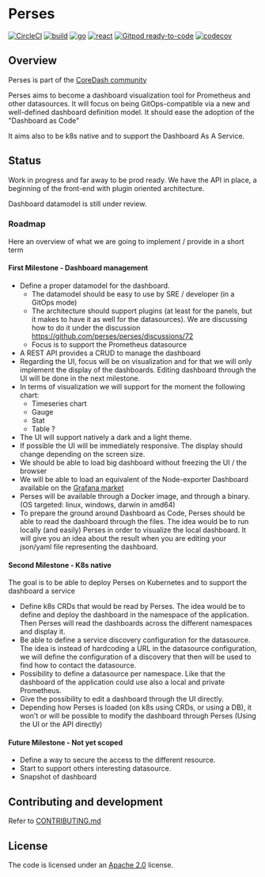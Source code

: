 Perses
======
[![CircleCI](https://circleci.com/gh/perses/perses.svg?style=shield)](https://circleci.com/gh/perses/perses)
[![build](https://github.com/perses/perses/workflows/build/badge.svg)](https://github.com/perses/perses/actions?query=workflow%3Abuild)
[![go](https://github.com/perses/perses/workflows/go/badge.svg)](https://github.com/perses/perses/actions?query=workflow%3Ago)
[![react](https://github.com/perses/perses/workflows/react/badge.svg)](https://github.com/perses/perses/actions?query=workflow%3React)
[![Gitpod ready-to-code](https://img.shields.io/badge/Gitpod-ready--to--code-blue?logo=gitpod)](https://gitpod.io/#https://github.com/perses/perses)
[![codecov](https://codecov.io/gh/perses/perses/branch/master/graph/badge.svg?token=M37Y9VSVB5)](https://codecov.io/gh/perses/perses)

## Overview

Perses is part of the [CoreDash community](https://github.com/coredashio/community)

Perses aims to become a dashboard visualization tool for Prometheus and other datasources. It will focus on being
GitOps-compatible via a new and well-defined dashboard definition model. It should ease the adoption of the "Dashboard
as Code"

It aims also to be k8s native and to support the Dashboard As A Service.

## Status

Work in progress and far away to be prod ready. We have the API in place, a beginning of the front-end with plugin
oriented architecture.

Dashboard datamodel is still under review.

### Roadmap

Here an overview of what we are going to implement / provide in a short term

#### First Milestone - Dashboard management

* Define a proper datamodel for the dashboard.
    * The datamodel should be easy to use by SRE / developer (in a GitOps mode)
    * The architecture should support plugins (at least for the panels, but it makes to have it as well for the
      datasources). We are discussing how to do it under the discussion https://github.com/perses/perses/discussions/72
    * Focus is to support the Prometheus datasource
* A REST API provides a CRUD to manage the dashboard
* Regarding the UI, focus will be on visualization and for that we will only implement the display of the dashboards.
  Editing dashboard through the UI will be done in the next milestone.
* In terms of visualization we will support for the moment the following chart:
    * Timeseries chart
    * Gauge
    * Stat
    * Table ?
* The UI will support natively a dark and a light theme.
* If possible the UI will be immediately responsive. The display should change depending on the screen size.
* We should be able to load big dashboard without freezing the UI / the browser
* We will be able to load an equivalent of the Node-exporter Dashboard available on
  the [Grafana market](https://grafana.com/grafana/dashboards/1860)
* Perses will be available through a Docker image, and through a binary. (OS targeted: linux, windows, darwin in amd64)
* To prepare the ground around Dashboard as Code, Perses should be able to read the dashboard through the files. The
  idea would be to run locally (and easily) Perses in order to visualize the local dashboard. It will give you an idea
  about the result when you are editing your json/yaml file representing the dashboard.

#### Second Milestone - K8s native

The goal is to be able to deploy Perses on Kubernetes and to support the dashboard a service

* Define k8s CRDs that would be read by Perses. The idea would be to define and deploy the dashboard in the namespace of
  the application. Then Perses will read the dashboards across the different namespaces and display it.
* Be able to define a service discovery configuration for the datasource. The idea is instead of hardcoding a URL in the
  datasource configuration, we will define the configuration of a discovery that then will be used to find how to
  contact the datasource.
* Possibility to define a datasource per namespace. Like that the dashboard of the application could use also a local
  and private Prometheus.
* Give the possibility to edit a dashboard through the UI directly.
* Depending how Perses is loaded (on k8s using CRDs, or using a DB), it won't or will be possible to modify the
  dashboard through Perses (Using the UI or the API directly)

#### Future Milestone - Not yet scoped

* Define a way to secure the access to the different resource.
* Start to support others interesting datasource.
* Snapshot of dashboard

## Contributing and development

Refer to [CONTRIBUTING.md](CONTRIBUTING.md)

## License

The code is licensed under an [Apache 2.0](./LICENSE) license.
